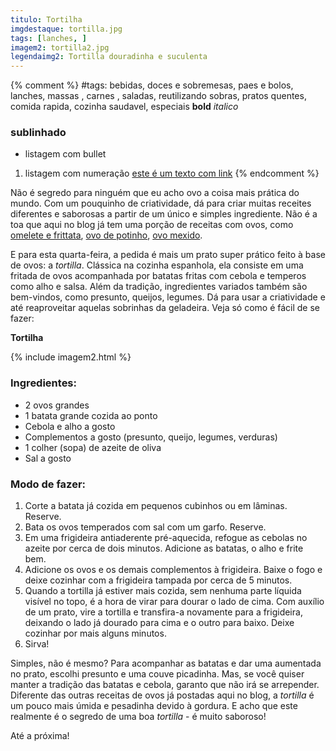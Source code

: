 ```yaml
---
titulo: Tortilha
imgdestaque: tortilla.jpg
tags: [lanches, ]
imagem2: tortilla2.jpg
legendaimg2: Tortilla douradinha e suculenta
---
```

{% comment %}
#tags: bebidas, doces e sobremesas, paes e bolos, lanches, massas , carnes , saladas, reutilizando sobras, pratos quentes, comida rapida, cozinha saudavel, especiais
**bold**
*italico*
### sublinhado
* listagem com bullet
1. listagem com numeração
[este é um texto com link](https://www.enderecodolink.com)
{% endcomment %}

Não é segredo para ninguém que eu acho ovo a coisa mais prática do mundo. Com um pouquinho de criatividade, dá para criar muitas receites diferentes e saborosas a partir de um único e simples ingrediente. Não é a toa que aqui no blog já tem uma porção de receitas com ovos, como [omelete e frittata](http://paneladepau.com.br/omelete-e-frittata-diferentes-nas-origens-iguais-na-gostosura), [ovo de potinho](http://paneladepau.com.br/ovo-de-potinho), [ovo mexido](http://paneladepau.com.br/ovos-mexidos-ii).

E para esta quarta-feira, a pedida é mais um prato super prático feito à base de ovos: a *tortilla*. Clássica na cozinha espanhola, ela consiste em uma fritada de ovos acompanhada por batatas fritas com cebola e temperos como alho e salsa. Além da tradição, ingredientes variados também são bem-vindos, como presunto, queijos, legumes. Dá para usar a criatividade e até reaproveitar aquelas sobrinhas da geladeira. Veja só como é fácil de se fazer: 

**Tortilha**

{% include imagem2.html %}

### Ingredientes:

* 2 ovos grandes
* 1 batata grande cozida ao ponto
* Cebola e alho a gosto
* Complementos a gosto (presunto, queijo, legumes, verduras)
* 1 colher (sopa) de azeite de oliva
* Sal a gosto

### Modo de fazer:

1. Corte a batata já cozida em pequenos cubinhos ou em lâminas. Reserve.
2. Bata os ovos temperados com sal com um garfo. Reserve.
3. Em uma frigideira antiaderente pré-aquecida, refogue as cebolas no azeite por cerca de dois minutos. Adicione as batatas, o alho e frite bem. 
4. Adicione os ovos e os demais complementos à frigideira. Baixe o fogo e deixe cozinhar com a frigideira tampada por cerca de 5 minutos. 
5. Quando a tortilla já estiver mais cozida, sem nenhuma parte líquida visível no topo, é a hora de virar para dourar o lado de cima. Com auxílio de um prato, vire a tortilla e transfira-a novamente para a frigideira, deixando o lado já dourado para cima e o outro para baixo. Deixe cozinhar por mais alguns minutos. 
6. Sirva!

Simples, não é mesmo? Para acompanhar as batatas e dar uma aumentada no prato, escolhi presunto e uma couve picadinha. Mas, se você quiser manter a tradição das batatas e cebola, garanto que não irá se arrepender. Diferente das outras receitas de ovos já postadas aqui no blog, a *tortilla* é um pouco mais úmida e pesadinha devido à gordura. E acho que este realmente é o segredo de uma boa *tortilla* - é muito saboroso!

Até a próxima!